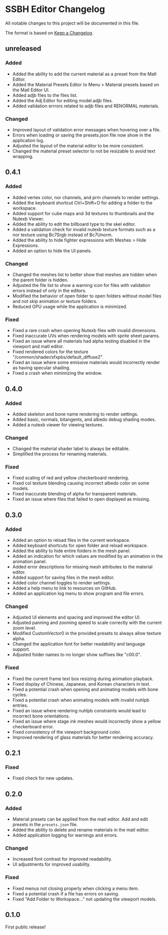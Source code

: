 # SSBH Editor Changelog
All notable changes to this project will be documented in this file.

The format is based on [Keep a Changelog](https://keepachangelog.com/en/1.0.0/).

## unreleased
### Added
* Added the ability to add the current material as a preset from the Matl Editor.
* Added the Material Presets Editor to Menu > Material presets based on the Matl Editor UI.
* Added adjb files to the files list.
* Added the Adj Editor for editing model.adjb files.
* Added validation errrors related to adjb files and RENORMAL materials.

### Changed
* Improved layout of validation error messages when hovering over a file.
* Errors when loading or saving the presets.json file now show in the application log.
* Adjusted the layout of the material editor to be more consistent.
* Changed the material preset selector to not be resizable to avoid text wrapping.

## 0.4.1
### Added
* Added vertex color, nor channels, and prm channels to render settings.
* Added the keyboard shortcut Ctrl+Shift+O for adding a folder to the workspace.
* Added support for cube maps and 3d textures to thumbnails and the Nutexb Viewer.
* Added the ability to edit the billboard type to the skel editor.
* Added a validation check for invalid nutexb texture formats such as a nor texture using Bc7Srgb instead of Bc7Unorm.
* Added the ability to hide fighter expressions with Meshes > Hide Expressions.
* Added an option to hide the UI panels.

### Changed
* Changed the meshes list to better show that meshes are hidden when the parent folder is hidden.
* Adjusted the file list to show a warning icon for files with validation errors instead of only in the editors.
* Modified the behavior of open folder to open folders without model files and not skip animation or texture folders.
* Reduced GPU usage while the application is minimized.

### Fixed
* Fixed a rare crash when opening Nutexb files with invalid dimensions.
* Fixed inaccurate UVs when rendering models with sprite sheet params.
* Fixed an issue where all materials had alpha testing disabled in the viewport and matl editor.
* Fixed rendered colors for the texture "/common/shader/sfxpbs/default_diffuse2".
* Fixed an issue where some emissive materials would incorrectly render as having specular shading.
* Fixed a crash when minimizing the window.

## 0.4.0
### Added
* Added skeleton and bone name rendering to render settings.
* Added basic, normals, bitangents, and albedo debug shading modes.
* Added a nutexb viewer for viewing textures.

### Changed
* Changed the material shader label to always be editable.
* Simplified the process for renaming materials.

### Fixed
* Fixed scaling of red and yellow checkerboard rendering.
* Fixed col texture blending causing incorrect albedo color on some models.
* Fixed inaccurate blending of alpha for transparent materials.
* Fixed an issue where files that failed to open displayed as missing.

## 0.3.0
### Added
* Added an option to reload files in the current workspace.
* Added keyboard shortcuts for open folder and reload workspace.
* Added the ability to hide entire folders in the mesh panel.
* Added an indication for which values are modified by an animation in the animation panel.
* Added error descriptions for missing mesh attributes to the material editor.
* Added support for saving files in the mesh editor.
* Added color channel toggles to render settings.
* Added a help menu to link to resources on GitHub.
* Added an application log menu to show program and file errors.

### Changed
* Adjusted UI elements and spacing and improved the editor UI.
* Adjusted panning and zooming speed to scale correctly with the current zoom level.
* Modified CustomVector0 in the provided presets to always allow texture alpha.
* Changed the application font for better readability and language support.
* Adjusted folder names to no longer show suffixes like "c00.0".

### Fixed
* Fixed the current frame text box resizing during animation playback.
* Fixed display of Chinese, Japanese, and Korean characters in text.
* Fixed a potential crash when opening and animating models with bone cycles.
* Fixed a potential crash when animating models with invalid nuhlpb entries.
* Fixed an issue where rendering nuhlpb constraints would lead to incorrect bone orientations.
* Fixed an issue where stage ink meshes would incorrectly show a yellow checkerboard error.
* Fixed consistency of the viewport background color.
* Improved rendering of glass materials for better rendering accuracy.

## 0.2.1
### Fixed
* Fixed check for new updates.

## 0.2.0
### Added
* Material presets can be applied from the matl editor. Add and edit presets in the `presets.json` file.
* Added the ability to delete and rename materials in the matl editor.
* Added application logging for warnings and errors.

### Changed
* Increased font contrast for improved readability.
* UI adjustments for improved usability.

### Fixed
* Fixed menus not closing properly when clicking a menu item.
* Fixed a potential crash if a file has errors on saving.
* Fixed "Add Folder to Workspace..." not updating the viewport models.

## 0.1.0
First public release!

